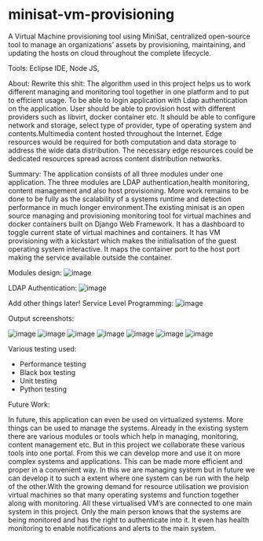 # minisat-vm-provisioning
A Virtual Machine provisioning tool using MiniSat, centralized open-source tool to manage an organizations’ assets by provisioning, maintaining, and updating the hosts on cloud throughout the complete lifecycle. 

Tools: Eclipse IDE, Node JS, 

About: Rewrite this shit:
The algorithm used in this project helps us to work different managing and monitoring tool together in one platform and to put to efficient usage. To be able to login application with Ldap authentication on the application. User should be able to provision host with different providers such as libvirt, docker container etc. It should be able to configure network and storage, select type of provider, type of operating system and contents.Multimedia content hosted throughout the Internet. Edge resources would be required for both computation and data storage to address the wide data distribution. The necessary edge resources could be dedicated resources spread across content distribution networks.

Summary:
The application consists of all three modules under one application. The three modules are LDAP authentication,health monitoring, content management and also host provisioning. More work remains to be done to be fully as the scalability of a systems runtime and detection performance in much longer environment.The existing minisat is an open source managing and provisioning monitoring tool for virtual machines and docker containers built on Django Web Framework. It has a dashboard to toggle current state of virtual machines and containers. It has VM provisioning with a kickstart which makes the initialisation of the guest operating system interactive. It maps the container port to the host port making the service available outside the container.

Modules design:
![image](https://user-images.githubusercontent.com/126736660/228868963-8d2e4259-f116-4de6-bdfe-3c28b0641b1c.png)

LDAP Authentication:
![image](https://user-images.githubusercontent.com/126736660/228869091-1f1c3ee4-fd45-42f7-abca-42d68466b010.png)

Add other things later!
Service Level Programming:
![image](https://user-images.githubusercontent.com/126736660/228869427-a60d2a25-9631-4335-a7e5-79f590f20e86.png)

Output screenshots:

![image](https://user-images.githubusercontent.com/126736660/228870164-bdcadae2-92e4-4a16-8e33-c111eeda2873.png)
![image](https://user-images.githubusercontent.com/126736660/228870226-c3d1c0ae-845f-4f09-97e1-6e0746384f46.png)
![image](https://user-images.githubusercontent.com/126736660/228870253-810d2906-1017-404a-88df-81af7e83460e.png)
![image](https://user-images.githubusercontent.com/126736660/228870272-5d4c10b1-7965-4c7c-bd4d-483964f9455f.png)
![image](https://user-images.githubusercontent.com/126736660/228870298-583af6f8-c69d-458a-9f95-dfcda61914f5.png)
![image](https://user-images.githubusercontent.com/126736660/228870321-865f5a1e-c363-4f5a-b6e2-c50ecc18ee0d.png)
![image](https://user-images.githubusercontent.com/126736660/228870335-c44edc36-d99b-4a99-89c8-d14377dc2bd4.png)

Various testing used:
 - Performance testing
 - Black box testing
 - Unit testing
 - Python testing 
 
 Future Work:
 
 In future, this application can even be used on virtualized systems. More things can be used to manage the systems. Already in the existing system there are various modules or tools which help in managing, monitoring, content management etc. But in this project we collaborate these various tools into one portal. From this we can develop more and use it on more complex systems and applications. This can be made more efficient and proper in  a convenient way. In this we are managing system but in future we can develop it to such a extent where one system can be run with the help of the other.With the growing demand for resource utilisation we provision virtual machines so that many operating systems and function together along with monitoring. All these virtualised VM’s are connected to one main system in this project. Only the main person knows that the systems are being monitored and has the right to authenticate into it. It even has health monitoring to enable notifications and alerts to the main system.
